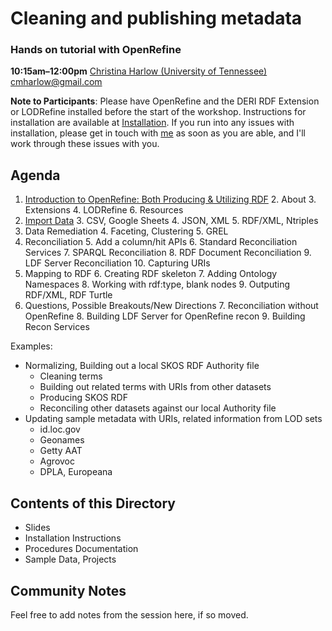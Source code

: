 # Cleaning and publishing metadata
### Hands on tutorial with OpenRefine
**10:15am–12:00pm**
[Christina Harlow (University of Tennessee)](http://www.twitter.com/cm_harlow)
cmharlow@gmail.com

**Note to Participants**: Please have OpenRefine and the DERI RDF Extension or LODRefine installed before the start of the workshop. Instructions for installation are available at [Installation](Installation/README.md). If you run into any issues with installation, please get in touch with [me](mailto:cmharlow@gmail.com) as soon as you are able, and I'll work through these issues with you.

## Agenda
1. [Introduction to OpenRefine: Both Producing & Utilizing RDF](Instructions/Introduction.md)
    2. About
    3. Extensions
    4. LODRefine
    6. Resources
2. [Import Data](Instructions/Import.md)
    3. CSV, Google Sheets
    4. JSON, XML
    5. RDF/XML, Ntriples
3. Data Remediation
    4. Faceting, Clustering
    5. GREL
4. Reconciliation
    5. Add a column/hit APIs
    6. Standard Reconciliation Services
    7. SPARQL Reconciliation
    8. RDF Document Reconciliation
    9. LDF Server Reconciliation
    10. Capturing URIs
5. Mapping to RDF
    6. Creating RDF skeleton
    7. Adding Ontology Namespaces
    8. Working with rdf:type, blank nodes
    9. Outputing RDF/XML, RDF Turtle
6. Questions, Possible Breakouts/New Directions
    7. Reconciliation without OpenRefine
    8. Building LDF Server for OpenRefine recon
    9. Building Recon Services

Examples: 
- Normalizing, Building out a local SKOS RDF Authority file
    - Cleaning terms
    - Building out related terms with URIs from other datasets
    - Producing SKOS RDF
    - Reconciling other datasets against our local Authority file
- Updating sample metadata with URIs, related information from LOD sets
    - id.loc.gov
    - Geonames
    - Getty AAT
    - Agrovoc
    - DPLA, Europeana

## Contents of this Directory
- Slides
- Installation Instructions
- Procedures Documentation
- Sample Data, Projects

## Community Notes

Feel free to add notes from the session here, if so moved.
